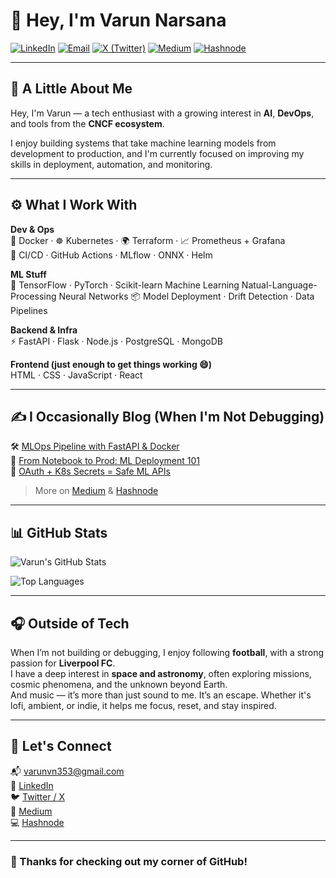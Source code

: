 # 👋 Hey, I'm Varun Narsana

[![LinkedIn](https://img.shields.io/badge/LinkedIn-blue?style=flat&logo=linkedin&labelColor=blue)](https://www.linkedin.com/in/varun-narsana)
[![Email](https://img.shields.io/badge/Email-varunvn353@gmail.com-red?style=flat&logo=gmail&logoColor=white)](mailto:varunvn353@gmail.com)
[![X (Twitter)](https://img.shields.io/badge/X-000000?style=flat&logo=x&logoColor=white)](https://twitter.com/varunnarsana)
[![Medium](https://img.shields.io/badge/Medium-12100E?style=flat&logo=medium&logoColor=white)](https://medium.com/@varunnarsana)
[![Hashnode](https://img.shields.io/badge/Hashnode-2962FF?style=flat&logo=hashnode&logoColor=white)](https://varunnarsana.hashnode.dev)

---

## 🧠 A Little About Me

Hey, I'm Varun — a tech enthusiast with a growing interest in **AI**, **DevOps**, and tools from the **CNCF ecosystem**.  

I enjoy building systems that take machine learning models from development to production, and I'm currently focused on improving my skills in deployment, automation, and monitoring.


---

## ⚙️ What I Work With

**Dev & Ops**  
🧱 Docker · ☸️ Kubernetes · 🌍 Terraform · 📈 Prometheus + Grafana  
🔁 CI/CD · GitHub Actions · MLflow · ONNX · Helm

**ML Stuff**  
🧠 TensorFlow · PyTorch · Scikit-learn   Machine Learning   Natual-Language-Processing   Neural Networks
📦 Model Deployment · Drift Detection · Data Pipelines

**Backend & Infra**  
⚡ FastAPI · Flask · Node.js · PostgreSQL · MongoDB

**Frontend (just enough to get things working 😄)**  
HTML · CSS · JavaScript · React

---

## ✍️ I Occasionally Blog (When I'm Not Debugging)

🛠️ [MLOps Pipeline with FastAPI & Docker](https://medium.com/@varunnarsana)  
🚀 [From Notebook to Prod: ML Deployment 101](https://varunnarsana.hashnode.dev)  
🔐 [OAuth + K8s Secrets = Safe ML APIs](https://medium.com/@varunnarsana)

> More on [Medium](https://medium.com/@varunnarsana) & [Hashnode](https://varunnarsana.hashnode.dev)

---

## 📊 GitHub Stats

![Varun's GitHub Stats](https://github-readme-stats.vercel.app/api?username=varunnarsana&show_icons=true&theme=radical)

![Top Languages](https://github-readme-stats.vercel.app/api/top-langs/?username=varunnarsana&layout=compact&theme=radical)


---

## 🎧 Outside of Tech

When I’m not building or debugging, I enjoy following **football**, with a strong passion for **Liverpool FC**.  
I have a deep interest in **space and astronomy**, often exploring missions, cosmic phenomena, and the unknown beyond Earth.  
And music — it’s more than just sound to me. It’s an escape. Whether it's lofi, ambient, or indie, it helps me focus, reset, and stay inspired.
  

---

## 🤝 Let's Connect

📬 varunvn353@gmail.com  
🔗 [LinkedIn](https://www.linkedin.com/in/varun-narsana)  
🐦 [Twitter / X](https://twitter.com/varunnarsana)  
🧠 [Medium](https://medium.com/@varunnarsana)  
💻 [Hashnode](https://varunnarsana.hashnode.dev)

---

### 👀 Thanks for checking out my corner of GitHub!
